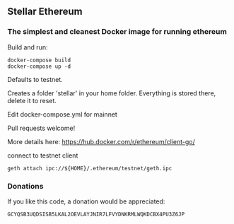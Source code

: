 ## Stellar Ethereum  

### The simplest and cleanest Docker image for running ethereum

Build and run:
```
docker-compose build
docker-compose up -d
```

Defaults to testnet.

Creates a folder 'stellar' in your home folder.  Everything is stored there, delete it to reset.

Edit docker-compose.yml for mainnet

Pull requests welcome!

More details here: https://hub.docker.com/r/ethereum/client-go/

connect to testnet client
```
geth attach ipc://${HOME}/.ethereum/testnet/geth.ipc
```

### Donations
If you like this code, a donation would be appreciated:
```
GCYQSB3UQDSISB5LKAL2OEVLAYJNIR7LFVYDNKRMLWQKDCBX4PU3Z6JP
```
